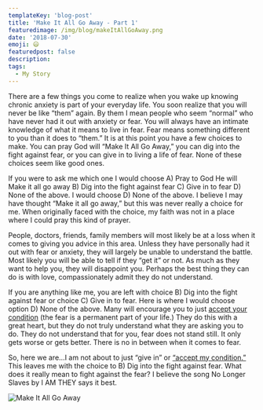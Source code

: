 ```yaml
---
templateKey: 'blog-post'
title: 'Make It All Go Away - Part 1'
featuredimage: /img/blog/makeItAllGoAway.png
date: '2018-07-30'
emoji: 😃
featuredpost: false
description:
tags:
  - My Story
---
```


There are a few things you come to realize when you wake up knowing chronic anxiety is part of your everyday life. You soon realize that you will never be like “them” again. By them I mean people who seem “normal” who have never had it out with anxiety or fear. You will always have an intimate knowledge of what it means to live in fear. Fear means something different to you than it does to “them.” It is at this point you have a few choices to make. You can pray God will “Make It All Go Away,” you can dig into the fight against fear, or you can give in to living a life of fear. None of these choices seem like good ones.

If you were to ask me which one I would choose A) Pray to God He will Make it all go away B) Dig into the fight against fear C) Give in to fear D) None of the above. I would choose D) None of the above. I believe I may have thought “Make it all go away,” but this was never really a choice for me. When originally faced with the choice, my faith was not in a place where I could pray this kind of prayer.

People, doctors, friends, family members will most likely be at a loss when it comes to giving you advice in this area. Unless they have personally had it out with fear or anxiety, they will largely be unable to understand the battle. Most likely you will be able to tell if they “get it” or not. As much as they want to help you, they will disappoint you. Perhaps the best thing they can do is with love, compassionately admit they do not understand.

If you are anything like me, you are left with choice B) Dig into the fight against fear or choice C) Give in to fear. Here is where I would choose option D) None of the above. Many will encourage you to just [accept your condition](https://www.craigbooker.com/blog/accepting-my-condition/) (the fear is a permanent part of your life.) They do this with a great heart, but they do not truly understand what they are asking you to do. They do not understand that for you, fear does not stand still. It only gets worse or gets better. There is no in between when it comes to fear.

So, here we are…I am not about to just “give in” or [“accept my condition.”](https://www.craigbooker.com/blog/accepting-my-condition/) This leaves me with the choice to B) Dig into the fight against fear. What does it really mean to fight against the fear? I believe the song No Longer Slaves by I AM THEY says it best.

![Make It All Go Away](/img/makeItAllGoAwayBlack.jpeg)
